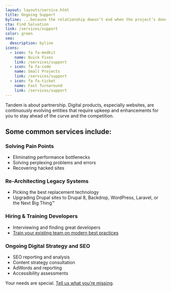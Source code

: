```yaml
---
layout: layouts/service.html
title: Ongoing Support
byline: ...because the relationship doesn’t end when the project’s done.
cta: Find Salvation
link: /services/support
color: green
seo:
  description: byline
icons:
  - icon: fa fa-medkit
    name: Quick Fixes
    link: /services/support
  - icon: fa fa-code
    name: Small Projects
    link: /services/support
  - icon: fa fa-ticket
    name: Fast Turnaround
    link: /services/support
---
```

<p>Tandem is about partnership. Digital products, especially websites, are continuously evolving entities that require upkeep and enhancements for you to stay ahead of the curve and the competition.</p>

<h2>Some common services include:</h2>
<div class="row">
  <div class="col-sm-4">
    <h3>Solving Pain Points</h3>
  </div>
  <div class="col-sm-8">
    <ul>
      <li>Eliminating performance bottlenecks</li>
      <li>Solving perplexing problems and errors</li>
      <li>Recovering hacked sites</li>
    </ul>
  </div>
</div><div class="row">
  <div class="col-sm-4">
    <h3>Re-Architecting Legacy Systems</h3>
  </div>
  <div class="col-sm-8">
    <ul>
      <li>Picking the best replacement technology</li>
      <li>Upgrading Drupal sites to Drupal 8, Backdrop, WordPress, Laravel, or the Next Big Thing™</li>
    </ul>
  </div>
</div><div class="row">
  <div class="col-sm-4">
    <h3>Hiring & Training Developers</h3>
  </div>
  <div class="col-sm-8">
    <ul>
      <li>Interviewing and finding great developers</li>
      <li><a href="../services/training">Train your existing team on modern best practices</a></li>
    </ul>
  </div>
</div>
 <div class="row">
  <div class="col-sm-4">
    <h3>Ongoing Digital Strategy and SEO</h3>
  </div>
  <div class="col-sm-8">
    <ul>
      <li>SEO reporting and analysis</li>
      <li>Content strategy consultation</li>
      <li>AdWords and reporting</li>
      <li>Accessibility assessments</li>
    </ul>
  </div>
</div>

<p>Your needs are special. <a href="../contact">Tell us what you’re missing</a>.</p>
